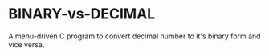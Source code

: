 # BINARY-vs-DECIMAL
A menu-driven C program to convert decimal number to it's binary form and vice versa.
